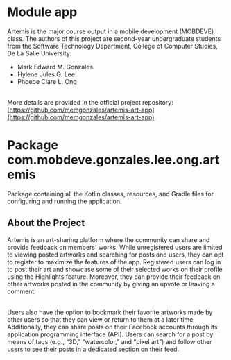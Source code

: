 # Module app

Artemis is the major course output in a mobile development (MOBDEVE) class. The authors of this project are second-year undergraduate students from the Software Technology Department, College of Computer Studies, De La Salle University:
- Mark Edward M. Gonzales
- Hylene Jules G. Lee
- Phoebe Clare L. Ong<br/> <br/>

More details are provided in the official project repository: [https://github.com/memgonzales/artemis-art-app](https://github.com/memgonzales/artemis-art-app).

# Package com.mobdeve.gonzales.lee.ong.artemis

Package containing all the Kotlin classes, resources, and Gradle files for configuring and running the application.

## About the Project

Artemis is an art-sharing platform where the community can share and provide feedback on members' works. While unregistered users are limited to viewing posted artworks and searching for posts and users, they can opt to register to maximize the features of the app. Registered users can log in to post their art and showcase some of their selected works on their profile using the Highlights feature. Moreover, they can provide their feedback on other artworks posted in the community by giving an upvote or leaving a comment. <br/> <br/>

Users also have the option to bookmark their favorite artworks made by other users so that they can view or return to them at a later time. Additionally, they can share posts on their Facebook accounts through its application programming interface (API). Users can search for a post by means of tags (e.g., “3D,” “watercolor,” and “pixel art”) and follow other users to see their posts in a dedicated section on their feed.
